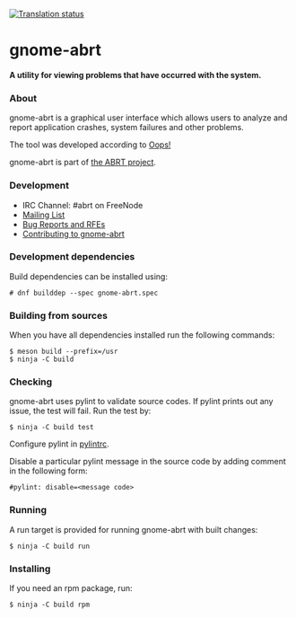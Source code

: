 [![Translation status](https://translate.fedoraproject.org/widgets/abrt/-/gnome-abrt/svg-badge.svg)](https://translate.fedoraproject.org/engage/abrt/)

# gnome-abrt

**A utility for viewing problems that have occurred with the system.**

### About

gnome-abrt is a graphical user interface which allows users to analyze and
report application crashes, system failures and other problems.

The tool was developed according to [Oops!](https://live.gnome.org/Design/Apps/Oops)

gnome-abrt is part of [the ABRT project](https://github.com/abrt/).

### Development

 * IRC Channel: #abrt on FreeNode
 * [Mailing List](https://lists.fedorahosted.org/admin/lists/crash-catcher.lists.fedorahosted.org/)
 * [Bug Reports and RFEs](https://github.com/abrt/gnome-abrt/issues)
 * [Contributing to gnome-abrt](CONTRIBUTING.md)

### Development dependencies

Build dependencies can be installed using:

    # dnf builddep --spec gnome-abrt.spec

### Building from sources

When you have all dependencies installed run the following commands:

    $ meson build --prefix=/usr
    $ ninja -C build

### Checking

gnome-abrt uses pylint to validate source codes. If pylint prints out any issue,
the test will fail. Run the test by:

    $ ninja -C build test

Configure pylint in [pylintrc](pylintrc).

Disable a particular pylint message in the source code by adding comment in the
following form:

    #pylint: disable=<message code>

### Running

A run target is provided for running gnome-abrt with built changes:

    $ ninja -C build run

### Installing

If you need an rpm package, run:

    $ ninja -C build rpm
